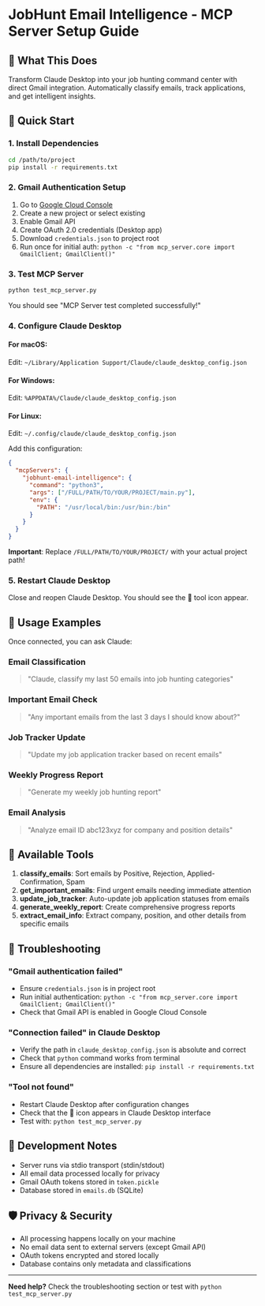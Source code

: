 # JobHunt Email Intelligence - MCP Server Setup Guide

## 🎯 What This Does
Transform Claude Desktop into your job hunting command center with direct Gmail integration. Automatically classify emails, track applications, and get intelligent insights.

## 🚀 Quick Start

### 1. Install Dependencies
```bash
cd /path/to/project
pip install -r requirements.txt
```

### 2. Gmail Authentication Setup
1. Go to [Google Cloud Console](https://console.cloud.google.com/)
2. Create a new project or select existing
3. Enable Gmail API
4. Create OAuth 2.0 credentials (Desktop app)
5. Download `credentials.json` to project root
6. Run once for initial auth: `python -c "from mcp_server.core import GmailClient; GmailClient()"`

### 3. Test MCP Server
```bash
python test_mcp_server.py
```
You should see "MCP Server test completed successfully!"

### 4. Configure Claude Desktop

#### For macOS:
Edit: `~/Library/Application Support/Claude/claude_desktop_config.json`

#### For Windows:
Edit: `%APPDATA%/Claude/claude_desktop_config.json`

#### For Linux:
Edit: `~/.config/claude/claude_desktop_config.json`

Add this configuration:
```json
{
  "mcpServers": {
    "jobhunt-email-intelligence": {
      "command": "python3",
      "args": ["/FULL/PATH/TO/YOUR/PROJECT/main.py"],
      "env": {
        "PATH": "/usr/local/bin:/usr/bin:/bin"
      }
    }
  }
}
```

**Important**: Replace `/FULL/PATH/TO/YOUR/PROJECT/` with your actual project path!

### 5. Restart Claude Desktop
Close and reopen Claude Desktop. You should see the 🔧 tool icon appear.

## 📧 Usage Examples

Once connected, you can ask Claude:

### Email Classification
> "Claude, classify my last 50 emails into job hunting categories"

### Important Email Check  
> "Any important emails from the last 3 days I should know about?"

### Job Tracker Update
> "Update my job application tracker based on recent emails"

### Weekly Progress Report
> "Generate my weekly job hunting report"

### Email Analysis
> "Analyze email ID abc123xyz for company and position details"

## 🔧 Available Tools

1. **classify_emails**: Sort emails by Positive, Rejection, Applied-Confirmation, Spam
2. **get_important_emails**: Find urgent emails needing immediate attention  
3. **update_job_tracker**: Auto-update job application statuses from emails
4. **generate_weekly_report**: Create comprehensive progress reports
5. **extract_email_info**: Extract company, position, and other details from specific emails

## 🐛 Troubleshooting

### "Gmail authentication failed"
- Ensure `credentials.json` is in project root
- Run initial authentication: `python -c "from mcp_server.core import GmailClient; GmailClient()"`
- Check that Gmail API is enabled in Google Cloud Console

### "Connection failed" in Claude Desktop
- Verify the path in `claude_desktop_config.json` is absolute and correct
- Check that `python` command works from terminal
- Ensure all dependencies are installed: `pip install -r requirements.txt`

### "Tool not found"
- Restart Claude Desktop after configuration changes
- Check that the 🔧 icon appears in Claude Desktop interface
- Test with: `python test_mcp_server.py`

## 📝 Development Notes

- Server runs via stdio transport (stdin/stdout)
- All email data processed locally for privacy
- Gmail OAuth tokens stored in `token.pickle`
- Database stored in `emails.db` (SQLite)

## 🛡️ Privacy & Security

- All processing happens locally on your machine
- No email data sent to external servers (except Gmail API)
- OAuth tokens encrypted and stored locally
- Database contains only metadata and classifications

---

**Need help?** Check the troubleshooting section or test with `python test_mcp_server.py`

